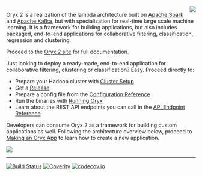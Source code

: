 <img align="right" src="http://oryx.io/img/OryxLogoMedium.png" />

Oryx 2 is a realization of the lambda architecture built on [Apache Spark](http://spark.apache.org) 
and [Apache Kafka](http://kafka.apache.org), but with specialization for real-time large scale machine 
learning. It is a framework for building applications, but also includes packaged, end-to-end 
applications for collaborative filtering, classification, regression and clustering.

Proceed to the [Oryx 2 site](http://oryx.io/) for full documentation.

Just looking to deploy a ready-made, end-to-end application for collaborative filtering, clustering or classification? Easy.
Proceed directly to:

- Prepare your Hadoop cluster with [Cluster Setup](http://oryx.io/docs/index.html#Cluster_Setup)
- Get a [Release](https://github.com/OryxProject/oryx/releases)
- Prepare a config file from the [Configuration Reference](http://oryx.io/docs/index.html#Configuration)
- Run the binaries with [Running Oryx](http://oryx.io/docs/index.html#Running)
- Learn about the REST API endpoints you can call in the [API Endpoint Reference](http://oryx.io/docs/index.html#API_Endpoint_Reference)

Developers can consume Oryx 2 as a framework for building custom applications as well. 
Following the architecture overview below, proceed to 
[Making an Oryx App](http://oryx.io/docs/index.html#Making_an_Oryx_App) 
to learn how to create a new application.

<img src="http://oryx.io/img/Architecture.png"/>

------

[![Build Status](https://travis-ci.org/OryxProject/oryx.png?branch=master)](https://travis-ci.org/OryxProject/oryx)
[![Coverity](https://scan.coverity.com/projects/2697/badge.svg)](https://scan.coverity.com/projects/2697)
[![codecov.io](https://codecov.io/github/OryxProject/oryx/coverage.svg?branch=master)](https://codecov.io/github/OryxProject/oryx?branch=master)
